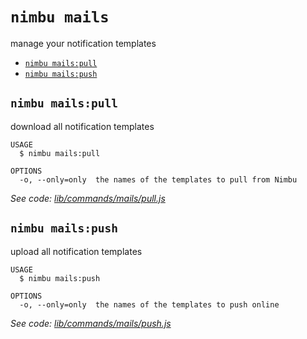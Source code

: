 `nimbu mails`
=============

manage your notification templates

* [`nimbu mails:pull`](#nimbu-mailspull)
* [`nimbu mails:push`](#nimbu-mailspush)

## `nimbu mails:pull`

download all notification templates

```
USAGE
  $ nimbu mails:pull

OPTIONS
  -o, --only=only  the names of the templates to pull from Nimbu
```

_See code: [lib/commands/mails/pull.js](https://github.com/zenjoy/nimbu-toolbelt/blob/v5.0.0-alpha.5/lib/commands/mails/pull.js)_

## `nimbu mails:push`

upload all notification templates

```
USAGE
  $ nimbu mails:push

OPTIONS
  -o, --only=only  the names of the templates to push online
```

_See code: [lib/commands/mails/push.js](https://github.com/zenjoy/nimbu-toolbelt/blob/v5.0.0-alpha.5/lib/commands/mails/push.js)_
